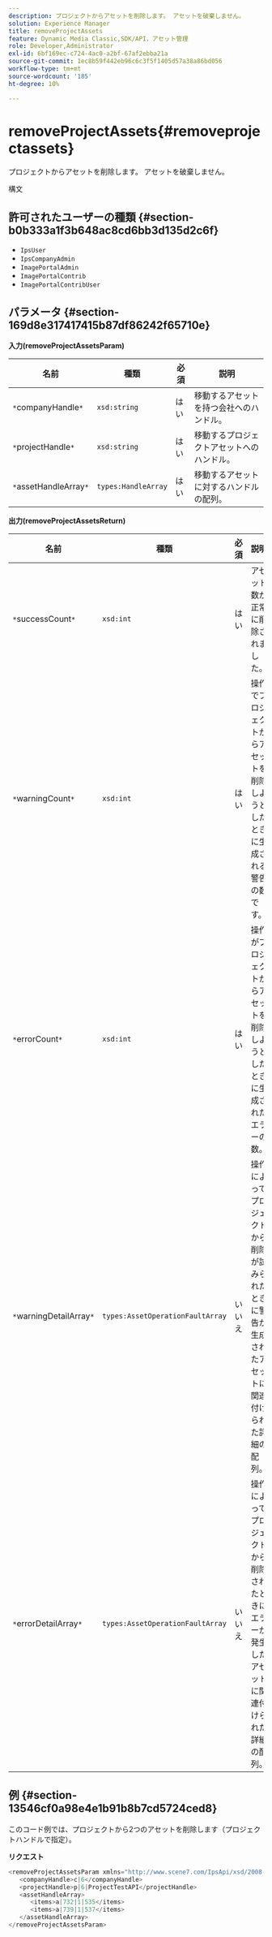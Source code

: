 ```yaml
---
description: プロジェクトからアセットを削除します。 アセットを破棄しません。
solution: Experience Manager
title: removeProjectAssets
feature: Dynamic Media Classic,SDK/API，アセット管理
role: Developer,Administrator
exl-id: 6bf169ec-c724-4ac0-a2bf-67af2ebba21a
source-git-commit: 1ec8b59f442eb96c6c3f5f1405d57a38a86bd056
workflow-type: tm+mt
source-wordcount: '185'
ht-degree: 10%

---
```


# removeProjectAssets{#removeprojectassets}

プロジェクトからアセットを削除します。 アセットを破棄しません。

構文

## 許可されたユーザーの種類 {#section-b0b333a1f3b648ac8cd6bb3d135d2c6f}

* `IpsUser`
* `IpsCompanyAdmin`
* `ImagePortalAdmin`
* `ImagePortalContrib`
* `ImagePortalContribUser`

## パラメータ {#section-169d8e317417415b87df86242f65710e}

**入力(removeProjectAssetsParam)**

| 名前 | 種類 | 必須 | 説明 |
|---|---|---|---|
| `*`companyHandle`*` | `xsd:string` | はい | 移動するアセットを持つ会社へのハンドル。 |
| `*`projectHandle`*` | `xsd:string` | はい | 移動するプロジェクトアセットへのハンドル。 |
| `*`assetHandleArray`*` | `types:HandleArray` | はい | 移動するアセットに対するハンドルの配列。 |

**出力(removeProjectAssetsReturn)**

| 名前 | 種類 | 必須 | 説明 |
|---|---|---|---|
| `*`successCount`*` | `xsd:int` | はい | アセット数が正常に削除されました。 |
| `*`warningCount`*` | `xsd:int` | はい | 操作でプロジェクトからアセットを削除しようとしたときに生成される警告の数です。 |
| `*`errorCount`*` | `xsd:int` | はい | 操作がプロジェクトからアセットを削除しようとしたときに生成されたエラーの数。 |
| `*`warningDetailArray`*` | `types:AssetOperationFaultArray` | いいえ | 操作によってプロジェクトから削除が試みられたときに警告が生成されたアセットに関連付けられた詳細の配列。 |
| `*`errorDetailArray`*` | `types:AssetOperationFaultArray` | いいえ | 操作によってプロジェクトから削除されたときにエラーが発生したアセットに関連付けられた詳細の配列。 |

## 例 {#section-13546cf0a98e4e1b91b8b7cd5724ced8}

このコード例では、プロジェクトから2つのアセットを削除します（プロジェクトハンドルで指定）。

**リクエスト**

```java
<removeProjectAssetsParam xmlns="http://www.scene7.com/IpsApi/xsd/2008-01-15">
   <companyHandle>c|6</companyHandle>
   <projectHandle>p|6|ProjectTestAPI</projectHandle>
   <assetHandleArray>
      <items>a|732|1|535</items>
      <items>a|739|1|537</items>
   </assetHandleArray>
</removeProjectAssetsParam>
```
